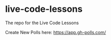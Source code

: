 # live-code-lessons
The repo for the Live Code Lessons

Create New Polls here: https://app.gh-polls.com/
